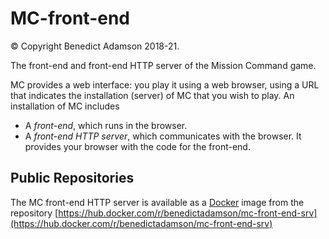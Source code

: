 # MC-front-end

© Copyright Benedict Adamson 2018-21.

The front-end and front-end HTTP server of the Mission Command game.

MC provides a web interface: you play it using a web browser, using a URL that indicates the installation (server) of MC that you wish to play. An installation of MC includes
* A *front-end*, which runs in the browser.
* A *front-end HTTP server*, which communicates with the browser. It provides your browser with the code for the front-end.

## Public Repositories

The MC front-end HTTP server is available as a
[Docker](https://www.docker.com/)
image from the repository
[https://hub.docker.com/r/benedictadamson/mc-front-end-srv](https://hub.docker.com/r/benedictadamson/mc-front-end-srv)

 